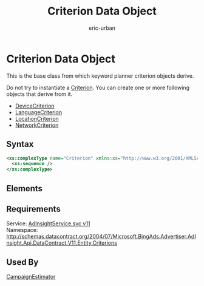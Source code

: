 ﻿---
title: Criterion Data Object
ms.service: bing-ads-ad-insight
ms.topic: article
author: eric-urban
ms.author: eur
---
# Criterion Data Object
This is the base class from which keyword planner criterion objects derive. 

Do not try to instantiate a [Criterion](../ad-insight/criterion.md). You can create one or more following objects that derive from it.
- [DeviceCriterion](../ad-insight/devicecriterion.md)  
- [LanguageCriterion](../ad-insight/languagecriterion.md)  
- [LocationCriterion](../ad-insight/locationcriterion.md)  
- [NetworkCriterion](../ad-insight/networkcriterion.md)  

## Syntax
```xml
<xs:complexType name="Criterion" xmlns:xs="http://www.w3.org/2001/XMLSchema">
  <xs:sequence />
</xs:complexType>
```

## <a name="elements"></a>Elements

## Requirements
Service: [AdInsightService.svc v11](https://adinsight.api.bingads.microsoft.com/Api/Advertiser/AdInsight/v11/AdInsightService.svc)  
Namespace: http://schemas.datacontract.org/2004/07/Microsoft.BingAds.Advertiser.AdInsight.Api.DataContract.V11.Entity.Criterions  

## Used By
[CampaignEstimator](campaignestimator.md)  
